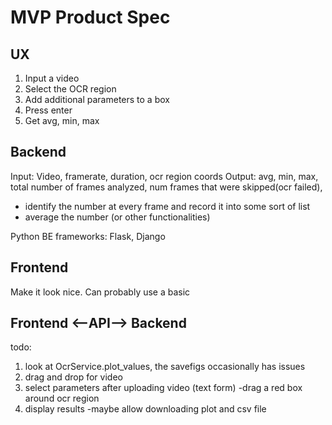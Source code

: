 # MVP Product Spec

## UX
1. Input a video
2. Select the OCR region
3. Add additional parameters to a box
4. Press enter
5. Get avg, min, max

## Backend
Input: Video, framerate, duration, ocr region coords
Output: avg, min, max, total number of frames analyzed, num frames that were skipped(ocr failed), 
* identify the number at every frame and record it into some sort of list
* average the number (or other functionalities)

Python BE frameworks: Flask, Django

## Frontend
Make it look nice. Can probably use a basic 


## Frontend <--API--> Backend

todo: 

1. look at OcrService.plot_values, the savefigs occasionally has issues
2. drag and drop for video
3. select parameters after uploading video (text form)
    -drag a red box around ocr region 
4. display results
    -maybe allow downloading plot and csv file